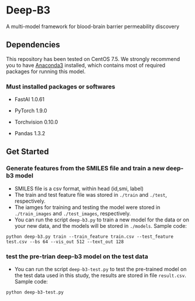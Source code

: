 # Deep-B3
A multi-model framework for blood-brain barrier permeability discovery
## Dependencies

This repository has been tested on CentOS 7.5. We strongly recommend you to have [Anaconda3](https://www.anaconda.com/distribution/) installed, which contains most of required packages for running this model.

### Must installed packages or softwares

- FastAI  1.0.61

- PyTorch 1.9.0

- Torchvision 0.10.0

- Pandas 1.3.2

## Get Started

### Generate features from the SMILES file and train a new deep-b3 model
- SMILES file is a csv format, within head (id,smi, label)
- The train and test feature file was stored in `./train` and `./test`, respectively.
- The iamges for training and testing the model were stored in `./train_images` and `./test_images`, respectively.
- You can run the script `deep-b3.py` to train a new model for the data or on your new data, and the models will be stored in `./models`.  Sample code:
```
python deep-b3.py train --train_feature train.csv --test_feature test.csv --bs 64 --vis_out 512 --text_out 128
```

### test the pre-trian deep-b3 model on the test data
- You can run the script `deep-b3-test.py` to test the pre-trained model on the test data used in this study, the results are stored in file `result.csv`.  Sample code:
```
python deep-b3-test.py
```
